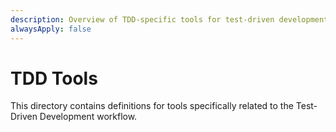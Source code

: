 ```yaml
---
description: Overview of TDD-specific tools for test-driven development workflow
alwaysApply: false
---
```


# TDD Tools

This directory contains definitions for tools specifically related to the Test-Driven Development workflow.